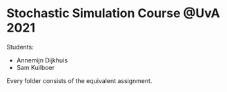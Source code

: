 # Stochastic Simulation Course @UvA 2021

Students:
- Annemijn Dijkhuis 
- Sam Kuilboer

Every folder consists of the equivalent assignment. 